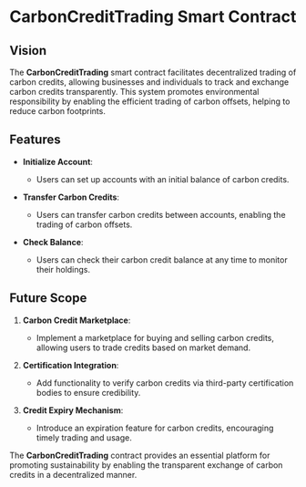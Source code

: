 # CarbonCreditTrading Smart Contract

## Vision

The **CarbonCreditTrading** smart contract facilitates decentralized trading of carbon credits, allowing businesses and individuals to track and exchange carbon credits transparently. This system promotes environmental responsibility by enabling the efficient trading of carbon offsets, helping to reduce carbon footprints.

## Features

- **Initialize Account**:
  - Users can set up accounts with an initial balance of carbon credits.
- **Transfer Carbon Credits**:

  - Users can transfer carbon credits between accounts, enabling the trading of carbon offsets.

- **Check Balance**:
  - Users can check their carbon credit balance at any time to monitor their holdings.

## Future Scope

1. **Carbon Credit Marketplace**:

   - Implement a marketplace for buying and selling carbon credits, allowing users to trade credits based on market demand.

2. **Certification Integration**:

   - Add functionality to verify carbon credits via third-party certification bodies to ensure credibility.

3. **Credit Expiry Mechanism**:
   - Introduce an expiration feature for carbon credits, encouraging timely trading and usage.

The **CarbonCreditTrading** contract provides an essential platform for promoting sustainability by enabling the transparent exchange of carbon credits in a decentralized manner.
